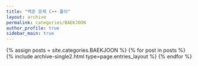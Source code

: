 ```yaml
---
title: "백준 문제 C++ 풀이"
layout: archive
permalink: categories/BAEKJOON
author_profile: true
sidebar_main: true
---
```



{% assign posts = site.categories.BAEKJOON %}
{% for post in posts %} {% include archive-single2.html type=page.entries_layout %} {% endfor %}
